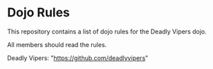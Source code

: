 Dojo Rules
==========

This repository contains a list of dojo rules for the Deadly Vipers dojo.

All members should read the rules.

Deadly Vipers: "https://github.com/deadlyvipers"
